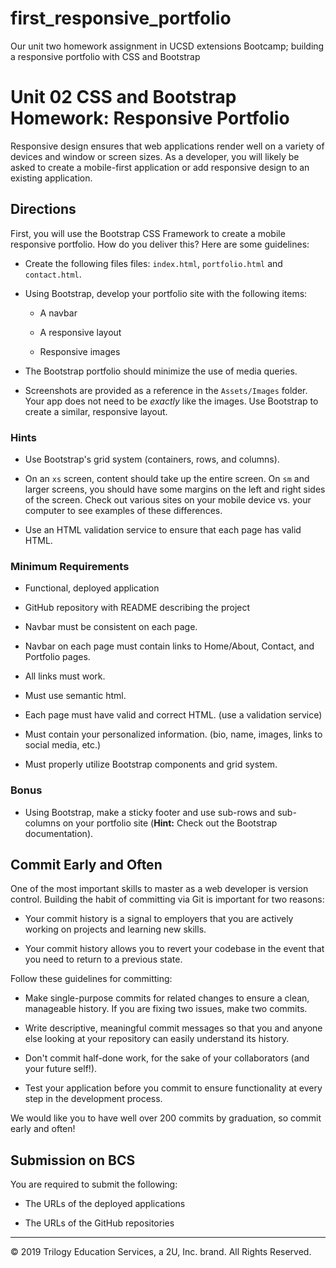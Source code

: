# first_responsive_portfolio

Our unit two homework assignment in UCSD extensions Bootcamp; building a responsive portfolio with CSS and Bootstrap

# Unit 02 CSS and Bootstrap Homework: Responsive Portfolio

Responsive design ensures that web applications render well on a variety of devices and window or screen sizes. As a developer, you will likely be asked to create a mobile-first application or add responsive design to an existing application.

## Directions

First, you will use the Bootstrap CSS Framework to create a mobile responsive portfolio. How do you deliver this? Here are some guidelines:

- Create the following files files: `index.html`, `portfolio.html` and `contact.html`.

- Using Bootstrap, develop your portfolio site with the following items:

  - A navbar

  - A responsive layout

  - Responsive images

- The Bootstrap portfolio should minimize the use of media queries.

- Screenshots are provided as a reference in the `Assets/Images` folder. Your app does not need to be _exactly_ like the images. Use Bootstrap to create a similar, responsive layout.

### Hints

- Use Bootstrap's grid system (containers, rows, and columns).

- On an `xs` screen, content should take up the entire screen. On `sm` and larger screens, you should have some margins on the left and right sides of the screen. Check out various sites on your mobile device vs. your computer to see examples of these differences.

- Use an HTML validation service to ensure that each page has valid HTML.

### Minimum Requirements

- Functional, deployed application

- GitHub repository with README describing the project

- Navbar must be consistent on each page.

- Navbar on each page must contain links to Home/About, Contact, and Portfolio pages.

- All links must work.

- Must use semantic html.

- Each page must have valid and correct HTML. (use a validation service)

- Must contain your personalized information. (bio, name, images, links to social media, etc.)

- Must properly utilize Bootstrap components and grid system.

### Bonus

- Using Bootstrap, make a sticky footer and use sub-rows and sub-columns on your portfolio site (**Hint:** Check out the Bootstrap documentation).

## Commit Early and Often

One of the most important skills to master as a web developer is version control. Building the habit of committing via Git is important for two reasons:

- Your commit history is a signal to employers that you are actively working on projects and learning new skills.

- Your commit history allows you to revert your codebase in the event that you need to return to a previous state.

Follow these guidelines for committing:

- Make single-purpose commits for related changes to ensure a clean, manageable history. If you are fixing two issues, make two commits.

- Write descriptive, meaningful commit messages so that you and anyone else looking at your repository can easily understand its history.

- Don't commit half-done work, for the sake of your collaborators (and your future self!).

- Test your application before you commit to ensure functionality at every step in the development process.

We would like you to have well over 200 commits by graduation, so commit early and often!

## Submission on BCS

You are required to submit the following:

- The URLs of the deployed applications

- The URLs of the GitHub repositories

---

© 2019 Trilogy Education Services, a 2U, Inc. brand. All Rights Reserved.
